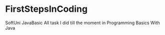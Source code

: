 # FirstStepsInCoding
SoftUni JavaBasic
All task I did till the moment in Programming Basics With Java
